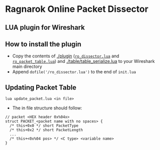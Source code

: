 # Ragnarok Online Packet Dissector
## LUA plugin for Wireshark

## How to install the plugin
* Copy the contents of [./plugin](/plugin) ([`ro_dissector.lua`](/plugin/ro_dissector.lua) and [`ro_packet_table.lua`](/plugin/ro_packet_table.lua)) and [./table/table_serialize.lua](/table/table_serialize.lua) to your Wireshark main directory
* Append `dofile('/ro_dissector.lua')` to the end of `init.lua`

## Updating Packet Table
```
lua update_packet.lua <in file>
```
* The in file structure should follow:
```
// packet <HEX header 0x%04x>
struct PACKET_<packet name with no spaces> {
  /* this+0x0 */ short PacketType
  /* this+0x2 */ short PacketLength
  ...
  /* this+<0x%04 pos> */ <C type> <variable name>
}
```

